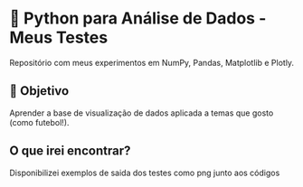 # 🐍 Python para Análise de Dados - Meus Testes

Repositório com meus experimentos em NumPy, Pandas, Matplotlib e Plotly.  

## 🎯 Objetivo  
Aprender a base de visualização de dados aplicada a temas que gosto (como futebol!).

## O que irei encontrar?
Disponibilizei exemplos de saida dos testes como png junto aos códigos
